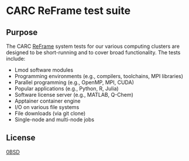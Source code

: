 # CARC ReFrame test suite

## Purpose

The CARC [ReFrame](https://reframe-hpc.readthedocs.io/en/stable/index.html) system tests for our various computing clusters are designed to be short-running and to cover broad functionality. The tests include:

- Lmod software modules
- Programming environments (e.g., compilers, toolchains, MPI libraries)
- Parallel programming (e.g., OpenMP, MPI, CUDA)
- Popular applications (e.g., Python, R, Julia)
- Software license server (e.g., MATLAB, Q-Chem)
- Apptainer container engine
- I/O on various file systems
- File downloads (via git clone)
- Single-node and multi-node jobs

## License

[0BSD](LICENSE)
